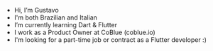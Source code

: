- Hi, I’m Gustavo
- I'm both Brazilian and Italian 
- I’m currently learning Dart & Flutter
- I work as a Product Owner at CoBlue (coblue.io)
- I'm looking for a part-time job or contract as a Flutter developer :)


